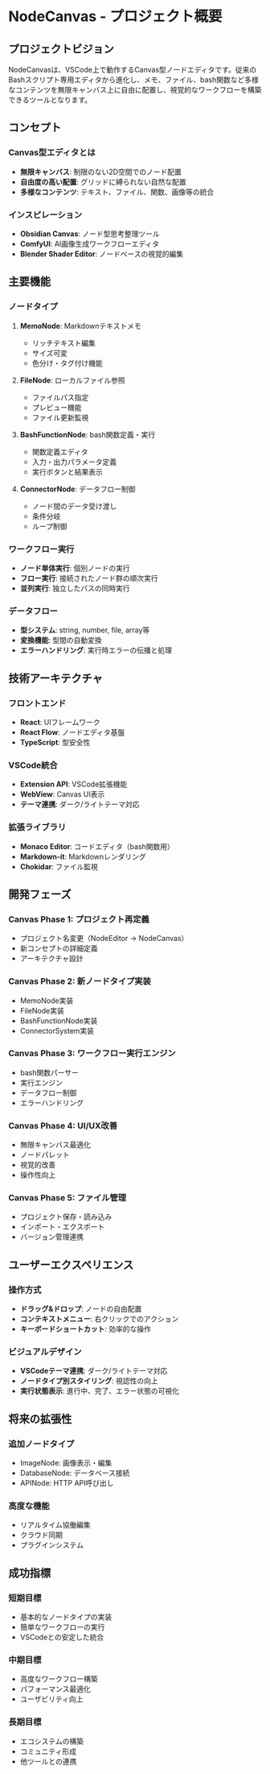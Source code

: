 # NodeCanvas - プロジェクト概要

## プロジェクトビジョン

NodeCanvasは、VSCode上で動作するCanvas型ノードエディタです。従来のBashスクリプト専用エディタから進化し、メモ、ファイル、bash関数など多様なコンテンツを無限キャンバス上に自由に配置し、視覚的なワークフローを構築できるツールとなります。

## コンセプト

### Canvas型エディタとは
- **無限キャンバス**: 制限のない2D空間でのノード配置
- **自由度の高い配置**: グリッドに縛られない自然な配置
- **多様なコンテンツ**: テキスト、ファイル、関数、画像等の統合

### インスピレーション
- **Obsidian Canvas**: ノード型思考整理ツール
- **ComfyUI**: AI画像生成ワークフローエディタ
- **Blender Shader Editor**: ノードベースの視覚的編集

## 主要機能

### ノードタイプ
1. **MemoNode**: Markdownテキストメモ
   - リッチテキスト編集
   - サイズ可変
   - 色分け・タグ付け機能

2. **FileNode**: ローカルファイル参照
   - ファイルパス指定
   - プレビュー機能
   - ファイル更新監視

3. **BashFunctionNode**: bash関数定義・実行
   - 関数定義エディタ
   - 入力・出力パラメータ定義
   - 実行ボタンと結果表示

4. **ConnectorNode**: データフロー制御
   - ノード間のデータ受け渡し
   - 条件分岐
   - ループ制御

### ワークフロー実行
- **ノード単体実行**: 個別ノードの実行
- **フロー実行**: 接続されたノード群の順次実行
- **並列実行**: 独立したパスの同時実行

### データフロー
- **型システム**: string, number, file, array等
- **変換機能**: 型間の自動変換
- **エラーハンドリング**: 実行時エラーの伝播と処理

## 技術アーキテクチャ

### フロントエンド
- **React**: UIフレームワーク
- **React Flow**: ノードエディタ基盤
- **TypeScript**: 型安全性

### VSCode統合
- **Extension API**: VSCode拡張機能
- **WebView**: Canvas UI表示
- **テーマ連携**: ダーク/ライトテーマ対応

### 拡張ライブラリ
- **Monaco Editor**: コードエディタ（bash関数用）
- **Markdown-it**: Markdownレンダリング
- **Chokidar**: ファイル監視

## 開発フェーズ

### Canvas Phase 1: プロジェクト再定義
- プロジェクト名変更（NodeEditor → NodeCanvas）
- 新コンセプトの詳細定義
- アーキテクチャ設計

### Canvas Phase 2: 新ノードタイプ実装
- MemoNode実装
- FileNode実装
- BashFunctionNode実装
- ConnectorSystem実装

### Canvas Phase 3: ワークフロー実行エンジン
- bash関数パーサー
- 実行エンジン
- データフロー制御
- エラーハンドリング

### Canvas Phase 4: UI/UX改善
- 無限キャンバス最適化
- ノードパレット
- 視覚的改善
- 操作性向上

### Canvas Phase 5: ファイル管理
- プロジェクト保存・読み込み
- インポート・エクスポート
- バージョン管理連携

## ユーザーエクスペリエンス

### 操作方式
- **ドラッグ&ドロップ**: ノードの自由配置
- **コンテキストメニュー**: 右クリックでのアクション
- **キーボードショートカット**: 効率的な操作

### ビジュアルデザイン
- **VSCodeテーマ連携**: ダーク/ライトテーマ対応
- **ノードタイプ別スタイリング**: 視認性の向上
- **実行状態表示**: 進行中、完了、エラー状態の可視化

## 将来の拡張性

### 追加ノードタイプ
- ImageNode: 画像表示・編集
- DatabaseNode: データベース接続
- APINode: HTTP API呼び出し

### 高度な機能
- リアルタイム協働編集
- クラウド同期
- プラグインシステム

## 成功指標

### 短期目標
- 基本的なノードタイプの実装
- 簡単なワークフローの実行
- VSCodeとの安定した統合

### 中期目標
- 高度なワークフロー構築
- パフォーマンス最適化
- ユーザビリティ向上

### 長期目標
- エコシステムの構築
- コミュニティ形成
- 他ツールとの連携